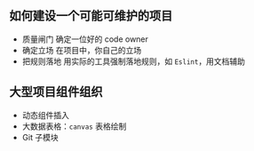 ## 如何建设一个可能可维护的项目

- 质量闸门
  确定一位好的 code owner
- 确定立场
  在项目中，你自己的立场
- 把规则落地
  用实际的工具强制落地规则，如 `Eslint`，用文档辅助

## 大型项目组件组织

- 动态组件插入
- 大数据表格：`canvas` 表格绘制
- Git 子模块
